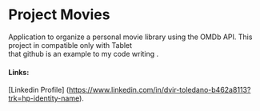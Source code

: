 # Project Movies

Application to organize a personal movie library using the OMDb API. This project in compatible only with Tablet  
that github is an example to my code writing .

#### Links:
[Linkedin Profile] (https://www.linkedin.com/in/dvir-toledano-b462a8113?trk=hp-identity-name).
